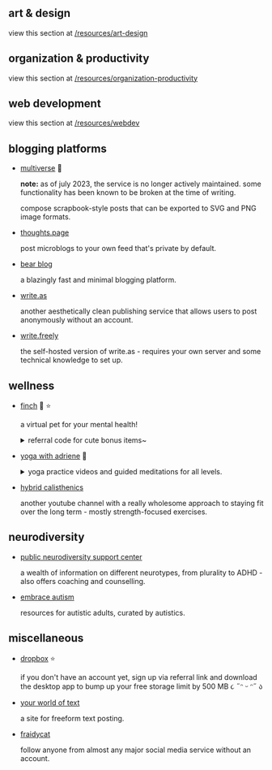 ## <span id="art-design">art & design</span>

view this section at [/resources/art-design](/resources/art-design)

## <span id="organization-productivity">organization & productivity</span>

view this section at [/resources/organization-productivity](/resources/organization-productivity)

## <span id="web-development">web development</span>

view this section at [/resources/webdev](/resources/webdev)

## <span id="blogging-platforms">blogging platforms</span>

- [multiverse](https://multiverse.plus/) 👑

    **note:** as of july 2023, the service is no longer actively maintained. some functionality has been known to be broken at the time of writing.

    compose scrapbook-style posts that can be exported to SVG and PNG image formats.

- [thoughts.page](https://thoughts.page/)

    post microblogs to your own feed that's private by default.

- [bear blog](https://bearblog.dev/)

    a blazingly fast and minimal blogging platform.

- [write.as](https://write.as/)

    another aesthetically clean publishing service that allows users to post anonymously without an account.

- [write.freely](https://writefreely.org/)

    the self-hosted version of write.as - requires your own server and some technical knowledge to set up.

## <span id="wellness">wellness</span>

- [finch](https://app.befinch.com/share/cnYR) 👑 ⭐

    a virtual pet for your mental health!

    <details>
    <summary>
        referral code for cute bonus items~
    </summary>
    <p>
        AJGZGGHH58
    </p>
    </details>

- [yoga with adriene](https://www.youtube.com/user/yogawithadriene) 👑

    <details>
    <summary>
        yoga practice videos and guided meditations for all levels.
    </summary>
    <p>
        this channel was one of the first i was exposed to when starting my health journey early in the pandemic. i absolutely <em>hated</em> exercise before then, but adriene's videos made movement so much more joyful for me.
    </p>
    </details>

- [hybrid calisthenics](https://www.youtube.com/@HybridCalisthenics)

    another youtube channel with a really wholesome approach to staying fit over the long term - mostly strength-focused exercises.

## <span id="neurodiversity">neurodiversity</span>

- [public neurodiversity support center](https://coda.io/@mykola-bilokonsky/public-neurodiversity-support-center)

    a wealth of information on different neurotypes, from plurality to ADHD - also offers coaching and counselling.

- [embrace autism](https://embrace-autism.com/autism-tests/)

    resources for autistic adults, curated by autistics.

## <span id="miscellaneous">miscellaneous</span>

- <a href="https://www.dropbox.com/referrals/AAB2Zm7DYc9hrkpj3Tb3fr8jMPDiZdk_Po0?src=global9" rel="sponsored">dropbox</a> ⭐

    if you don't have an account yet, sign up via referral link and download the desktop app to bump up your free storage limit by 500 MB <span aria-hidden="true">૮ ˶ᵔ ᵕ ᵔ˶ ა</span>

- [your world of text](https://www.yourworldoftext.com/)

    a site for freeform text posting.

- [fraidycat](https://fraidyc.at/)

    follow anyone from almost any major social media service without an account.